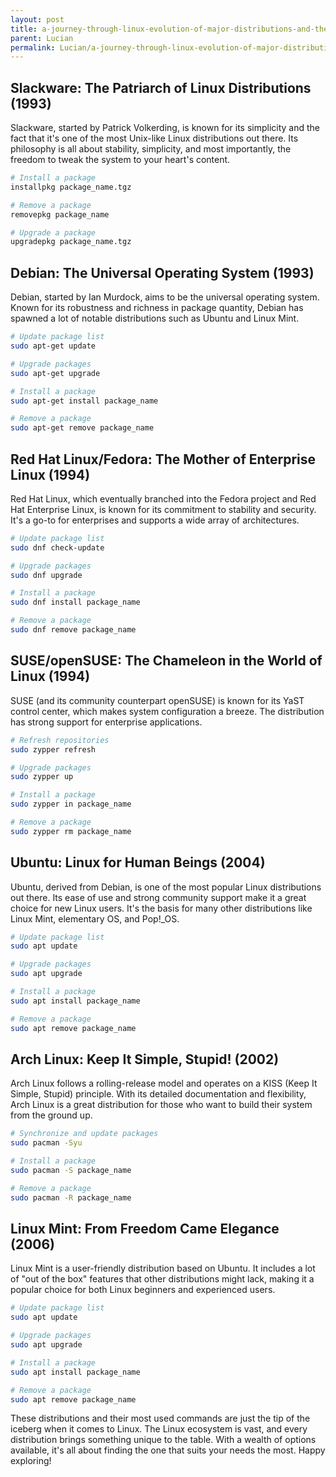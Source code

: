 ```yaml
---
layout: post
title: a-journey-through-linux-evolution-of-major-distributions-and-their-most-popular-commands
parent: Lucian
permalink: Lucian/a-journey-through-linux-evolution-of-major-distributions-and-their-most-popular-commands
---
```


## Slackware: The Patriarch of Linux Distributions (1993)

Slackware, started by Patrick Volkerding, is known for its simplicity and the fact that it's one of the most Unix-like Linux distributions out there. Its philosophy is all about stability, simplicity, and most importantly, the freedom to tweak the system to your heart's content.

```bash
# Install a package
installpkg package_name.tgz

# Remove a package
removepkg package_name

# Upgrade a package
upgradepkg package_name.tgz
```

## Debian: The Universal Operating System (1993)

Debian, started by Ian Murdock, aims to be the universal operating system. Known for its robustness and richness in package quantity, Debian has spawned a lot of notable distributions such as Ubuntu and Linux Mint.

```bash
# Update package list
sudo apt-get update

# Upgrade packages
sudo apt-get upgrade

# Install a package
sudo apt-get install package_name

# Remove a package
sudo apt-get remove package_name
```

## Red Hat Linux/Fedora: The Mother of Enterprise Linux (1994)

Red Hat Linux, which eventually branched into the Fedora project and Red Hat Enterprise Linux, is known for its commitment to stability and security. It's a go-to for enterprises and supports a wide array of architectures.

```bash
# Update package list
sudo dnf check-update

# Upgrade packages
sudo dnf upgrade

# Install a package
sudo dnf install package_name

# Remove a package
sudo dnf remove package_name
```

## SUSE/openSUSE: The Chameleon in the World of Linux (1994)

SUSE (and its community counterpart openSUSE) is known for its YaST control center, which makes system configuration a breeze. The distribution has strong support for enterprise applications.

```bash
# Refresh repositories
sudo zypper refresh

# Upgrade packages
sudo zypper up

# Install a package
sudo zypper in package_name

# Remove a package
sudo zypper rm package_name
```

## Ubuntu: Linux for Human Beings (2004)

Ubuntu, derived from Debian, is one of the most popular Linux distributions out there. Its ease of use and strong community support make it a great choice for new Linux users. It's the basis for many other distributions like Linux Mint, elementary OS, and Pop!_OS.

```bash
# Update package list
sudo apt update

# Upgrade packages
sudo apt upgrade

# Install a package
sudo apt install package_name

# Remove a package
sudo apt remove package_name
```

## Arch Linux: Keep It Simple, Stupid! (2002)

Arch Linux follows a rolling-release model and operates on a KISS (Keep It Simple, Stupid) principle. With its detailed documentation and flexibility, Arch Linux is a great distribution for those who want to build their system from the ground up.

```bash
# Synchronize and update packages
sudo pacman -Syu

# Install a package
sudo pacman -S package_name

# Remove a package
sudo pacman -R package_name
```

## Linux Mint: From Freedom Came Elegance (2006)

Linux Mint is a user-friendly distribution based on Ubuntu. It includes a lot of "out of the box" features that other distributions might lack, making it a popular choice for both Linux beginners and experienced users.

```bash
# Update package list
sudo apt update

# Upgrade packages
sudo apt upgrade

# Install a package
sudo apt install package_name

# Remove a package
sudo apt remove package_name
```

These distributions and their most used commands are just the tip of the iceberg when it comes to Linux. The Linux ecosystem is vast, and every distribution brings something unique to the table. With a wealth of options available, it's all about finding the one that suits your needs the most. Happy exploring!
